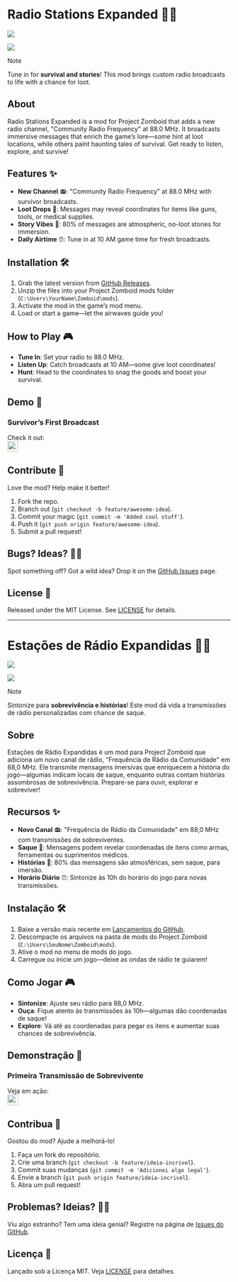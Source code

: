 # Radio Stations Expanded 📡🧟

![](images/snippet2.png)

![](images/snippet1.png) 

> [!NOTE]  
> Tune in for **survival and stories**! This mod brings custom radio broadcasts to life with a chance for loot.

## About
Radio Stations Expanded is a mod for Project Zomboid that adds a new radio channel, "Community Radio Frequency" at 88.0 MHz. It broadcasts immersive messages that enrich the game’s lore—some hint at loot locations, while others paint haunting tales of survival. Get ready to listen, explore, and survive!

## Features ✨
- **New Channel** 📻: "Community Radio Frequency" at 88.0 MHz with survivor broadcasts.  
- **Loot Drops** 🎁: Messages may reveal coordinates for items like guns, tools, or medical supplies.  
- **Story Vibes** 📖: 80% of messages are atmospheric, no-loot stories for immersion.  
- **Daily Airtime** ⏰: Tune in at 10 AM game time for fresh broadcasts.  

## Installation 🛠️
1. Grab the latest version from [GitHub Releases](hhttps://github.com/willmayrink/RadioStationsExpanded).  
2. Unzip the files into your Project Zomboid mods folder (`C:\Users\YourName\Zomboid\mods`).  
3. Activate the mod in the game’s mod menu.  
4. Load or start a game—let the airwaves guide you!  

## How to Play 🎮
- **Tune In**: Set your radio to 88.0 MHz.  
- **Listen Up**: Catch broadcasts at 10 AM—some give loot coordinates!  
- **Hunt**: Head to the coordinates to snag the goods and boost your survival.  

## Demo 🎥
### Survivor’s First Broadcast  
Check it out:  
<a href="https://www.youtube.com/watch?v=example" target="_blank"><img height="24" width="24" src="https://cdn.simpleicons.org/youtube/white" style="vertical-align:middle;" /></a>  

## Contribute 🤝
Love the mod? Help make it better!  
1. Fork the repo.  
2. Branch out (`git checkout -b feature/awesome-idea`).  
3. Commit your magic (`git commit -m 'Added cool stuff'`).  
4. Push it (`git push origin feature/awesome-idea`).  
5. Submit a pull request!  

## Bugs? Ideas? 🐛💡
Spot something off? Got a wild idea? Drop it on the [GitHub Issues](https://github.com/yourusername/radio-stations-expanded/issues) page.  

## License 📜
Released under the MIT License. See [LICENSE](LICENSE) for details.  

---

# Estações de Rádio Expandidas 📡🧟

![](images/snippet2.png)

![](images/snippet1.png)  

> [!NOTE]  
> Sintonize para **sobrevivência e histórias**! Este mod dá vida a transmissões de rádio personalizadas com chance de saque.

## Sobre
Estações de Rádio Expandidas é um mod para Project Zomboid que adiciona um novo canal de rádio, "Frequência de Rádio da Comunidade" em 88,0 MHz. Ele transmite mensagens imersivas que enriquecem a história do jogo—algumas indicam locais de saque, enquanto outras contam histórias assombrosas de sobrevivência. Prepare-se para ouvir, explorar e sobreviver!

## Recursos ✨
- **Novo Canal** 📻: "Frequência de Rádio da Comunidade" em 88,0 MHz com transmissões de sobreviventes.  
- **Saque** 🎁: Mensagens podem revelar coordenadas de itens como armas, ferramentas ou suprimentos médicos.  
- **Histórias** 📖: 80% das mensagens são atmosféricas, sem saque, para imersão.  
- **Horário Diário** ⏰: Sintonize às 10h do horário do jogo para novas transmissões.  

## Instalação 🛠️
1. Baixe a versão mais recente em [Lançamentos do GitHub](hhttps://github.com/willmayrink/RadioStationsExpanded).  
2. Descompacte os arquivos na pasta de mods do Project Zomboid (`C:\Users\SeuNome\Zomboid\mods`).  
3. Ative o mod no menu de mods do jogo.  
4. Carregue ou inicie um jogo—deixe as ondas de rádio te guiarem!  

## Como Jogar 🎮
- **Sintonize**: Ajuste seu rádio para 88,0 MHz.  
- **Ouça**: Fique atento às transmissões às 10h—algumas dão coordenadas de saque!  
- **Explore**: Vá até as coordenadas para pegar os itens e aumentar suas chances de sobrevivência.  

## Demonstração 🎥
### Primeira Transmissão de Sobrevivente  
Veja em ação:  
<a href="https://www.youtube.com/watch?v=example" target="_blank"><img height="24" width="24" src="https://cdn.simpleicons.org/youtube/white" style="vertical-align:middle;" /></a>  

## Contribua 🤝
Gostou do mod? Ajude a melhorá-lo!  
1. Faça um fork do repositório.  
2. Crie uma branch (`git checkout -b feature/ideia-incrivel`).  
3. Commit suas mudanças (`git commit -m 'Adicionei algo legal'`).  
4. Envie a branch (`git push origin feature/ideia-incrivel`).  
5. Abra um pull request!  

## Problemas? Ideias? 🐛💡
Viu algo estranho? Tem uma ideia genial? Registre na página de [Issues do GitHub](https://github.com/yourusername/radio-stations-expanded/issues).  

## Licença 📜
Lançado sob a Licença MIT. Veja [LICENSE](LICENSE) para detalhes.
